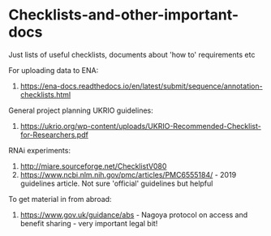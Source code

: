 # Checklists-and-other-important-docs

Just lists of useful checklists, documents about 'how to' requirements etc

For uploading data to ENA:
1. https://ena-docs.readthedocs.io/en/latest/submit/sequence/annotation-checklists.html

General project planning UKRIO guidelines:
1. https://ukrio.org/wp-content/uploads/UKRIO-Recommended-Checklist-for-Researchers.pdf

RNAi experiments: 
1. http://miare.sourceforge.net/ChecklistV080
2. https://www.ncbi.nlm.nih.gov/pmc/articles/PMC6555184/ - 2019 guidelines article. Not sure 'official' guidelines but helpful


To get material in from abroad: 
1. https://www.gov.uk/guidance/abs - Nagoya protocol on access and benefit sharing - very important legal bit!
